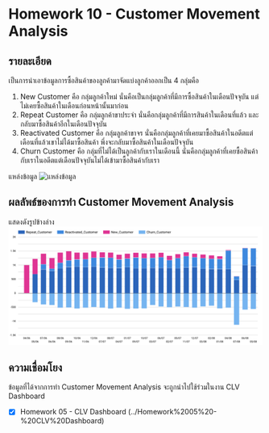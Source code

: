 # Homework 10 - Customer Movement Analysis

## รายละเอียด
เป็นการนำเอาข้อมูลการซื้อสินค้าของลูกค้ามาจัดแบ่งลูกค้าออกเป็น 4 กลุ่มคือ
1. New Customer คือ กลุ่มลูกค้าใหม่ นั่นคือเป็นกลุ่มลูกค้าที่มีการซื้อสินค้าในเดือนปัจจุบัน แต่ไม่เคยซื้อสินค้าในเดือนก่อนหน้านั้นมาก่อน
2. Repeat Customer คือ กลุ่มลูกค้าขาประจำ นั่นคือกลุ่มลูกค้าที่มีการสินค้าในเดือนที่แล้ว และกลับมาซื้อสินค้าอีกในเดือนปัจจุบัน
3. ​Reactivated Customer คือ กลุ่มลูกค้าขาจร นั่นคือกลุ่มลูกค้าที่เคยมาซื้อสินค้าในอดีตแต่ เดือนที่แล้วเขาไม่ได้มาซื้อสินค้า พึ่งจะกลับมาซื้อสินค้าในเดือนปัจจุบัน
4. Churn Customer คือ กลุ่มที่ไม่ได้เป็นลูกค้ากับเราในเดือนนี้ นั่นคือกลุ่มลูกค้าที่เคยซื้อสินค้ากับเราในอดีตแต่เดือนปัจจุบันไม่ได้เข้ามาซื้อสินค้ากับเรา

แหล่งข้อมูล
![แหล่งข้อมูล](https://www.dunnhumby.com/source-files)

## ผลลัพธ์ของการทำ Customer Movement Analysis
แสดงดังรูปข้างล่าง
![customer_movement_result](./images/customer_movement_result.png)

## ความเชื่อมโยง
ข้อมูลที่ได้จากการทำ Customer Movement Analysis จะถูกนำไปใช้ร่วมในงาน CLV Dashboard
- [x] Homework 05 - CLV Dashboard
(../Homework%2005%20-%20CLV%20Dashboard)